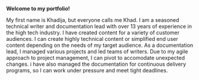 **Welcome to my portfolio!**

My first name is Khadija, but everyone calls me Khad.
I am a seasoned technical writer and documentation lead with over 13 years of experience in the high tech industry. I have created content for a variety of customer audiences. I can create highly technical content or simplified end user content depending on the needs of my target audience.
As a documentation lead, I managed various projects and led teams of writers. Due to my agile approach to project management, I can pivot to accomodate unexpected changes. i have also managed the documentation for continuous delivery programs, so I can work under pressure and meet tight deadlines.
